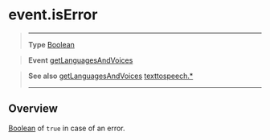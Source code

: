# event.isError

> --------------------- ------------------------------------------------------------------------------------------
> __Type__              [Boolean](https://docs.coronalabs.com/api/type/Boolean.html)

> __Event__             [getLanguagesAndVoices](/plugin/texttospeech/event/getLanguagesAndVoices/)

> __See also__          [getLanguagesAndVoices](/plugin/texttospeech/event/getLanguagesAndVoices/)
>						[texttospeech.*](/plugin/texttospeech/)
> --------------------- ------------------------------------------------------------------------------------------

## Overview

[Boolean](https://docs.coronalabs.com/api/type/Boolean.html) of `true` in case of an error.